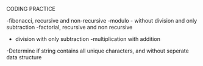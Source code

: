 CODING PRACTICE

-fibonacci, recursive and non-recursive
-modulo - without division and only subtraction
-factorial, recursive and non recursive
- division with only subtraction
-multiplication with addition

-Determine if string contains all unique characters, and without seperate data structure
